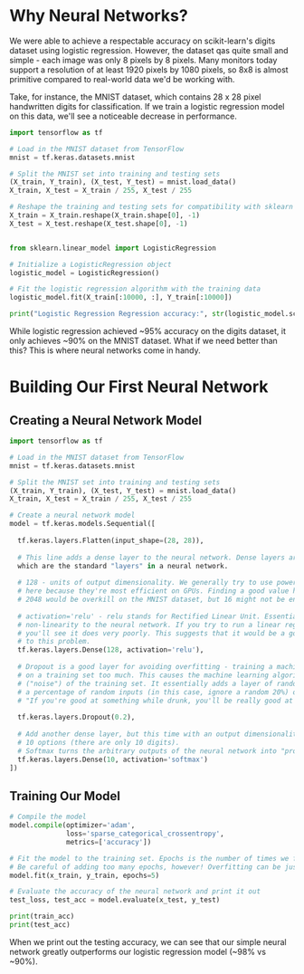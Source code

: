 # Why Neural Networks?
We were able to achieve a respectable accuracy on scikit-learn's digits dataset using logistic regression. However, the dataset qas quite small and simple - each image was only 8 pixels by 8 pixels. Many monitors today support a resolution of at least 1920 pixels by 1080 pixels, so 8x8 is almost primitive compared to real-world data we'd be working with.

Take, for instance, the MNIST dataset, which contains 28 x 28 pixel handwritten digits for classification. If we train a logistic regression model on this data, we'll see a noticeable decrease in performance. 
```python
import tensorflow as tf

# Load in the MNIST dataset from TensorFlow
mnist = tf.keras.datasets.mnist

# Split the MNIST set into training and testing sets
(X_train, Y_train), (X_test, Y_test) = mnist.load_data()
X_train, X_test = X_train / 255, X_test / 255

# Reshape the training and testing sets for compatibility with sklearn's LogisticRegression()
X_train = X_train.reshape(X_train.shape[0], -1)
X_test = X_test.reshape(X_test.shape[0], -1)


from sklearn.linear_model import LogisticRegression

# Initialize a LogisticRegression object
logistic_model = LogisticRegression()

# Fit the logistic regression algorithm with the training data
logistic_model.fit(X_train[:10000, :], Y_train[:10000])

print("Logistic Regression Regression accuracy:", str(logistic_model.score(X_test, Y_test) * 100) + "%")
```

While logistic regression achieved ~95% accuracy on the digits dataset, it only achieves ~90% on the MNIST dataset. What if we need better than this? This is where neural networks come in handy. 

# Building Our First Neural Network
## Creating a Neural Network Model
```python
import tensorflow as tf

# Load in the MNIST dataset from TensorFlow
mnist = tf.keras.datasets.mnist

# Split the MNIST set into training and testing sets
(X_train, Y_train), (X_test, Y_test) = mnist.load_data()
X_train, X_test = X_train / 255, X_test / 255

# Create a neural network model
model = tf.keras.models.Sequential([
   
  tf.keras.layers.Flatten(input_shape=(28, 28)),
  
  # This line adds a dense layer to the neural network. Dense layers are fully connected layers, 
  which are the standard "layers" in a neural network.
 
  # 128 - units of output dimensionality. We generally try to use powers of 2 (64, 128, 256, etc) 
  # here because they're most efficient on GPUs. Finding a good value here is important - 
  # 2048 would be overkill on the MNIST dataset, but 16 might not be enough.
 
  # activation='relu' - relu stands for Rectified Linear Unit. Essentially, this activation adds 
  # non-linearity to the neural network. If you try to run a linear regression model on this dataset, 
  # you'll see it does very poorly. This suggests that it would be a good idea to add some non-linearity 
  # to this problem.
  tf.keras.layers.Dense(128, activation='relu'),
  
  # Dropout is a good layer for avoiding overfitting - training a machine learning algorithm
  # on a training set too much. This causes the machine learning algorithm to notice irrelevant aspects 
  # ("noise") of the training set. It essentially adds a layer of randomness to the neural network by ignoring 
  # a percentage of random inputs (in this case, ignore a random 20%) on each iteration. 
  # "If you're good at something while drunk, you'll be really good at it sober" - Ryan McCormick, 2019
  
  tf.keras.layers.Dropout(0.2),
  
  # Add another dense layer, but this time with an output dimensionality of 10 units because there are only 
  # 10 options (there are only 10 digits).
  # Softmax turns the arbitrary outputs of the neural network into "probabilities".
  tf.keras.layers.Dense(10, activation='softmax')
])
```

## Training Our Model

```python
# Compile the model
model.compile(optimizer='adam',
              loss='sparse_categorical_crossentropy',
              metrics=['accuracy'])

# Fit the model to the training set. Epochs is the number of times we fit the neural network to the training set.
# Be careful of adding too many epochs, however! Overfitting can be just as bad as underfitting.
model.fit(x_train, y_train, epochs=5)

# Evaluate the accuracy of the neural network and print it out
test_loss, test_acc = model.evaluate(x_test, y_test)

print(train_acc)
print(test_acc)
```

When we print out the testing accuracy, we can see that our simple neural network greatly outperforms our logistic regression model (~98% vs ~90%).



